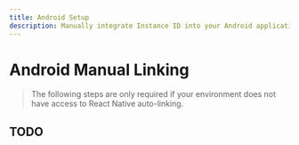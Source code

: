 ```yaml
---
title: Android Setup
description: Manually integrate Instance ID into your Android application.
---
```


# Android Manual Linking

> The following steps are only required if your environment does not have access to React Native
> auto-linking.

## TODO
